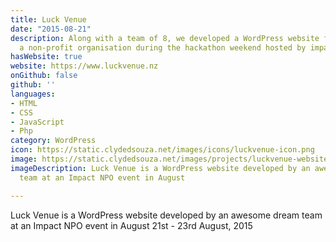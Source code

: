 ```yaml
---
title: Luck Venue
date: "2015-08-21"
description: Along with a team of 8, we developed a WordPress website for Luck Venue - 
  a non-profit organisation during the hackathon weekend hosted by impactNPO.
hasWebsite: true
website: https://www.luckvenue.nz
onGithub: false
github: ''
languages:
- HTML
- CSS
- JavaScript
- Php
category: WordPress
icon: https://static.clydedsouza.net/images/icons/luckvenue-icon.png
image: https://static.clydedsouza.net/images/projects/luckvenue-website.jpg
imageDescription: Luck Venue is a WordPress website developed by an awesome dream
  team at an Impact NPO event in August

---
```


Luck Venue is a WordPress website developed by an awesome dream
  team at an Impact NPO event in August 21st - 23rd August, 2015
